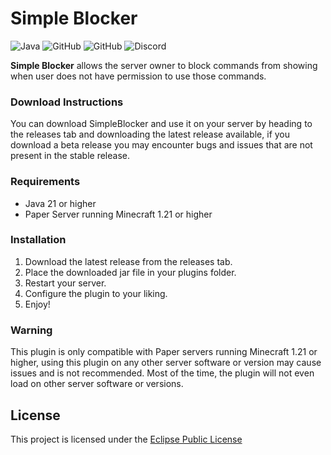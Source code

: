 # Simple Blocker
![Java](https://img.shields.io/badge/java-%23ED8B00.svg?style=for-the-badge&logo=java&logoColor=white)
![GitHub](https://img.shields.io/github/languages/code-size/HyperSkys/SimpleBlocker?color=cyan&label=Size&labelColor=000000&logo=GitHub&style=for-the-badge)
![GitHub](https://img.shields.io/github/license/HyperSkys/SimpleBlocker?color=violet&logo=GitHub&labelColor=000000&style=for-the-badge)
![Discord](https://img.shields.io/discord/289587909051416579?color=5865F2&label=Discord&logo=Discord&labelColor=23272a&style=for-the-badge)

**Simple Blocker** allows the server owner to block commands from showing when user does not have permission to use those commands.

### Download Instructions

You can download SimpleBlocker and use it on your server by heading to the releases tab and downloading the latest release available, if you download a beta release you may encounter bugs and issues that are not present in the stable release.

### Requirements

- Java 21 or higher
- Paper Server running Minecraft 1.21 or higher

### Installation

1. Download the latest release from the releases tab.
2. Place the downloaded jar file in your plugins folder.
3. Restart your server.
4. Configure the plugin to your liking.
5. Enjoy!

### Warning

This plugin is only compatible with Paper servers running Minecraft 1.21 or higher, using this plugin on any other server software or version may cause issues and is not recommended. Most of the time, the plugin will not even load on other server software or versions.

## License
This project is licensed under the [Eclipse Public License](https://github.com/HyperSkys/SimpleBlocker/blob/master/LICENSE)